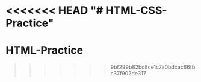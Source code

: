 <<<<<<< HEAD
"# HTML-CSS-Practice" 
=======
# HTML-Practice
>>>>>>> 9bf299b82bc8ce1c7a0bdcac66fbc37f902de317
